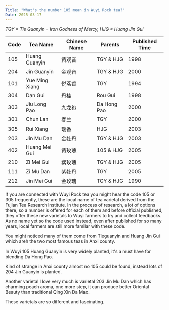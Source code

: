 ```yaml
---
Title: "What's the number 105 mean in Wuyi Rock tea?"
Date: 2025-03-17
---
```


*TGY = Tie Guanyin = Iron Godness of Mercy, HJG = Huang Jin Gui*

Code | Tea Name | Chinese Name | Parents | Published Time
---- | -------- | ------------ | ------- | --------------
105  | Huang Guanyin | 黄观音 | TGY & HJG | 1998
204  | Jin Guanyin | 金观音 | TGY & HJG | 2000
101  | Yue Ming Xiang | 悦茗香 | TGY | 1994
304  | Dan Gui | 丹桂 | Rou Gui | 1998
303  | Jiu Long Pao | 九龙袍 | Da Hong Pao | 2000
301  | Chun Lan | 春兰 | TGY | 2000
305  | Rui Xiang | 瑞香 | HJG | 2003
203  | Jin Mu Dan | 金牡丹 | TGY & HJG | 2003
402  | Huang Mei Gui | 黄玫瑰 | 105 & HJG | 2005
210  | Zi Mei Gui | 紫玫瑰 | TGY & HJG | 2005
111  | Zi Mu Dan | 紫牡丹 | TGY | 2005
212  | Jin Mei Gui | 金玫瑰 | TGY & HJG | 1990

If you are connected with Wuyi Rock tea you might hear the code 105 or 305 frequently, these are the local name of tea varietal derived from the Fujian Tea Research Institute. In the process of research, a lot of options there, so a number is offered for each of them and before official published, they offer these new varietals to Wuyi farmers to try and collect feedbacks. As no name yet so the code used instead, even after published for so many years, local farmers are still more familar with these code.

You might noticed many of them come from Tieguanyin and Huang Jin Gui which areh the two most famous teas in Anxi county.

In Wuyi 105 Huang Guanyin is very widely planted, it's a must have for blending Da Hong Pao.

Kind of strange in Anxi county almost no 105 could be found, instead lots of 
204 Jin Guanyin is planted.

Another varietal I love very much is varietal 203 Jin Mu Dan which has charming peach aroma, one more step, it can produce better Oriental Beauty than traditional Qing Xin Da Mao.

These varietals are so different and fascinating.
